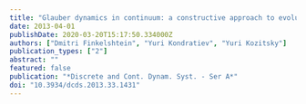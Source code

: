 ```yaml
---
title: "Glauber dynamics in continuum: a constructive approach to evolution of states"
date: 2013-04-01
publishDate: 2020-03-20T15:17:50.334000Z
authors: ["Dmitri Finkelshtein", "Yuri Kondratiev", "Yuri Kozitsky"]
publication_types: ["2"]
abstract: ""
featured: false
publication: "*Discrete and Cont. Dynam. Syst. - Ser A*"
doi: "10.3934/dcds.2013.33.1431"
---
```


